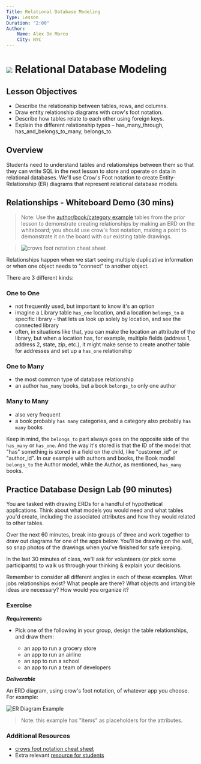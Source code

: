 ```yaml
---
Title: Relational Database Modeling
Type: Lesson
Duration: "2:00"
Author:
    Name: Alex De Marco
    City: NYC
---
```


# ![](https://ga-dash.s3.amazonaws.com/production/assets/logo-9f88ae6c9c3871690e33280fcf557f33.png) Relational Database Modeling

## Lesson Objectives

- Describe the relationship between tables, rows, and columns.
- Draw entity relationship diagrams with crow's foot notation.
- Describe how tables relate to each other using foreign keys.
- Explain the different relationship types – has_many_through, has_and_belongs_to_many, belongs_to.

## Overview

Students need to understand tables and relationships between them so that they can write SQL in the next lesson to store and operate on data in relational databases. We'll use Crow's Foot notation to create Entity-Relationship (ER) diagrams that represent relational database models.

## Relationships - Whiteboard Demo (30 mins)

> Note: Use the [author/book/category example](../relational-databases-intro-lesson#lets-draw-on-the-board---we-do-30-mins) tables from the prior lesson to demonstrate creating relationships by making an ERD on the whiteboard; you should use crow's foot notation, making a point to demonstrate it on the board with our existing table drawings.

> ![crows foot notation cheat sheet](http://www.vivekmchawla.com/content/images/2013/Dec/ERD_Relationship_Symbols_Quick_Reference-1.png)

Relationships happen when we start seeing multiple duplicative information or when one object needs to "connect" to another object.

There are 3 different kinds:

### One to One
- not frequently used, but important to know it's an option
- imagine a Library table ```has_one``` location, and a location ```belongs_to``` a specific library - that lets us look up solely by location, and see the connected library
- often, in situations like that, you can make the location an attribute of the library, but when a location has, for example, multiple fields (address 1, address 2, state, zip, etc.), it might make sense to create another table for addresses and set up a ```has_one``` relationship

### One to Many
- the most common type of database relationship
- an author ```has_many``` books, but a book ```belongs_to``` only one author

### Many to Many
- also very frequent
- a book probably ```has many``` categories, and a category also probably ```has many``` books

Keep in mind, the ```belongs_to``` part always goes on the opposite side of the ```has_many``` or ```has_one```. And the way it's stored is that the ID of the model that "has" something is stored in a field on the child, like "customer_id" or "author_id".  In our example with authors and books, the Book model ```belongs_to``` the Author model, while the Author, as mentioned, ```has_many``` books.

## Practice Database Design Lab (90 minutes)

You are tasked with drawing ERDs for a handful of hypothetical applications. Think about what models you would need and what tables you'd create, including the associated attributes and how they would related to other tables.

Over the next 60 minutes, break into groups of three and work together to draw out diagrams for one of the apps below. You'll be drawing on the wall, so snap photos of the drawings when you've finished for safe keeping.

In the last 30 minutes of class, we'll ask for volunteers (or pick some participants) to walk us through your thinking & explain your decisions.

Remember to consider all different angles in each of these examples. What jobs relationships exist? What people are there? What objects and intangible ideas are necessary? How would you organize it?

### Exercise

___Requirements___

- Pick one of the following in your group, design the table relationships, and draw them:

  - an app to run a grocery store
  - an app to run an airline
  - an app to run a school
  - an app to run a team of developers

___Deliverable___

An ERD diagram, using crow's foot notation, of whatever app you choose.  For example:

![ER Diagram Example](https://www.edrawsoft.com/images/examples/entity-relationship-diagram.png)

> Note: this example has "Items" as placeholders for the attributes.

### Additional Resources

- [crows foot notation cheat sheet](http://www.vivekmchawla.com/content/images/2013/Dec/ERD_Relationship_Symbols_Quick_Reference-1.png)
- Extra relevant [resource for students](https://developer.mozilla.org/en-US/docs/Web/Events)





